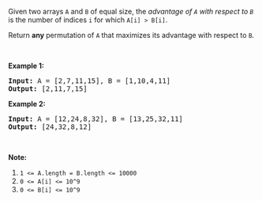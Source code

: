 <div><p>Given two arrays <code>A</code> and <code>B</code> of equal size, the <em>advantage of <code>A</code> with respect to <code>B</code></em> is the number of indices <code>i</code>&nbsp;for which <code>A[i] &gt; B[i]</code>.</p>

<p>Return <strong>any</strong> permutation of <code>A</code> that maximizes its advantage with respect to <code>B</code>.</p>

<p>&nbsp;</p>

<div>
<p><strong>Example 1:</strong></p>

<pre><strong>Input: </strong>A = <span id="example-input-1-1">[2,7,11,15]</span>, B = <span id="example-input-1-2">[1,10,4,11]</span>
<strong>Output: </strong><span id="example-output-1">[2,11,7,15]</span>
</pre>

<div>
<p><strong>Example 2:</strong></p>

<pre><strong>Input: </strong>A = <span id="example-input-2-1">[12,24,8,32]</span>, B = <span id="example-input-2-2">[13,25,32,11]</span>
<strong>Output: </strong><span id="example-output-2">[24,32,8,12]</span>
</pre>

<p>&nbsp;</p>

<p><strong>Note:</strong></p>

<ol>
	<li><code>1 &lt;= A.length = B.length &lt;= 10000</code></li>
	<li><code>0 &lt;= A[i] &lt;= 10^9</code></li>
	<li><code>0 &lt;= B[i] &lt;= 10^9</code></li>
</ol>
</div>
</div>
</div>